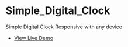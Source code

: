 # Simple_Digital_Clock
Simple Digital Clock Responsive with any device


- [View Live Demo]('https://himadwise.github.io/Simple_Digital_Clock/')
